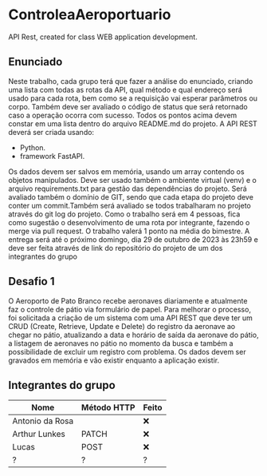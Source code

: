 # ControleaAeroportuario

API Rest, created for class WEB application development.

## Enunciado

Neste trabalho, cada grupo terá que fazer a análise do enunciado, criando uma lista com todas as rotas da API, qual método e qual endereço será usado para cada rota, bem como se a requisição vai esperar parâmetros ou corpo. Também deve ser avaliado o código de status que será retornado caso a operação ocorra com sucesso.
Todos os pontos acima devem constar em uma lista dentro do arquivo README.md do projeto.
A API REST deverá ser criada usando:
- Python.
- framework FastAPI.

Os dados devem ser salvos em memória, usando um array contendo os objetos manipulados.
Deve ser usado também o ambiente virtual (venv) e o arquivo requirements.txt para gestão das dependências do projeto.
Será avaliado também o domínio de GIT, sendo que cada etapa do projeto deve conter um commit.Também será avaliado se todos trabalharam no projeto através do git log do projeto.
Como o trabalho será em 4 pessoas, fica como sugestão o desenvolvimento de uma rota por integrante, fazendo o merge via pull request.
O trabalho valerá 1 ponto na média do bimestre.
A entrega será até o próximo domingo, dia 29 de outubro de 2023 às 23h59 e deve ser feita através de link do repositório do projeto de um dos integrantes do grupo

## Desafio 1

O Aeroporto de Pato Branco recebe aeronaves  diariamente e atualmente faz o controle de pátio via formulário de papel. Para melhorar o processo, foi solicitada a criação de um sistema com uma API REST que deve ter um CRUD (Create, Retrieve, Update e Delete) do registro da aeronave ao chegar no pátio, atualizando a data e horário de saída da aeronave do pátio, a listagem de aeronaves no pátio no momento da busca e também a possibilidade de excluir um registro com problema. Os dados devem ser gravados em memória e vão existir enquanto a aplicação existir.

## Integrantes do grupo

| Nome | Método HTTP | Feito |
| ---- | ----------- | ----- |
| Antonio da Rosa |  | ❌ |
| Arthur Lunkes | PATCH | ❌ |
| Lucas | POST | ❌ |
| ? | ? | ? |
